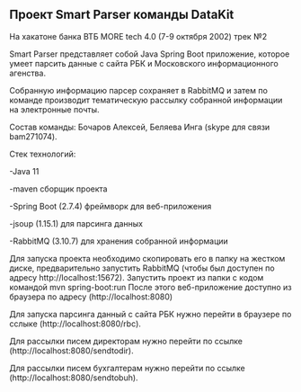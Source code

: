 ## Проект Smart Parser команды DataKit

На хакатоне банка ВТБ MORE tech 4.0 (7-9 октября 2002) трек №2

Smart Parser представляет собой Java Spring Boot приложение, которое умеет парсить данные с сайта РБК и Московского информационного агенства.

Собранную информацию парсер сохраняет в RabbitMQ и затем по команде производит тематическую рассылку собранной информации на электронные почты.

Состав команды: Бочаров Алексей, Беляева Инга (skype для связи bam271074).

Стек технологий:

-Java 11

-maven сборщик проекта

-Spring Boot (2.7.4) фреймворк для веб-приложения

-jsoup (1.15.1) для парсинга данных

-RabbitMQ (3.10.7) для хранения собранной информации

Для запуска проекта необходимо скопировать его в папку на жестком диске, предварительно запустить RabbitMQ (чтобы был доступен по адресу http://localhost:15672).
Запустить проект из папки с кодом командой mvn spring-boot:run
После этого веб-приложение доступно из браузера по адресу (http://localhost:8080)

Для запуска парсинга данный с сайта РБК нужно перейти в браузере по сслыке (http://localhost:8080/rbc).

Для рассылки писем директорам нужно перейти по ссылке (http://localhost:8080/sendtodir).

Для рассылки писем бухгалтерам нужно перейти по ссылке (http://localhost:8080/sendtobuh).